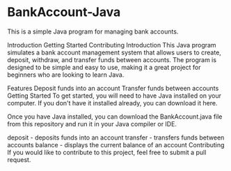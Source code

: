 # BankAccount-Java
This is a simple Java program for managing bank accounts.

Introduction
Getting Started
Contributing
Introduction
This Java program simulates a bank account management system that allows users to create, deposit, withdraw, and transfer funds between accounts. The program is designed to be simple and easy to use, making it a great project for beginners who are looking to learn Java.

Features
Deposit funds into an account
Transfer funds between accounts
Getting Started
To get started, you will need to have Java installed on your computer. If you don't have it installed already, you can download it here.

Once you have Java installed, you can download the BankAccount.java file from this repository and run it in your Java compiler or IDE.

deposit - deposits funds into an account
transfer - transfers funds between accounts
balance - displays the current balance of an account
Contributing
If you would like to contribute to this project, feel free to submit a pull request.
